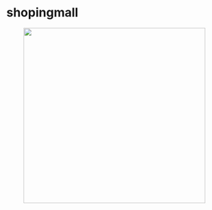 # shopingmall
<center><img src="https://cdn.pixabay.com/photo/2013/07/12/17/22/basket-152089_1280.png" width="425" height="410"/></center>
